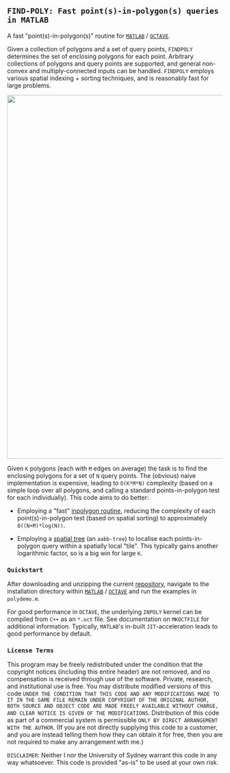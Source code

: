 ## `FIND-POLY: Fast point(s)-in-polygon(s) queries in MATLAB`

A fast "point(s)-in-polygon(s)" routine for <a href="http://www.mathworks.com">`MATLAB`</a> / <a href="https://www.gnu.org/software/octave">`OCTAVE`</a>.

Given a collection of polygons and a set of query points, `FINDPOLY` determines the set of enclosing polygons for each point. Arbitrary collections of polygons and query points are supported, and general non-convex and multiply-connected inputs can be handled. `FINDPOLY` employs various spatial indexing + sorting techniques, and is reasonably fast for large problems.

<p align="center">
  <img src="../master/test-data/img/us-county-sign.jpg" width="850px">
</p>

Given `K` polygons (each with `M` edges on average) the task is to find the enclosing polygons for a set of `N` query points. The (obvious) naive implementation is expensive, leading to `O(K*M*N)` complexity (based on a simple loop over all polygons, and calling a standard points-in-polygon test for each individually). This code aims to do better:

* Employing a "fast" <a href="https://github.com/dengwirda/inpoly">inpolygon routine</a>, reducing the complexity of each point(s)-in-polygon test (based on spatial  sorting) to approximately `O((N+M)*log(N))`.

* Employing a <a href="https://github.com/dengwirda/aabb-tree">spatial tree</a> (an `aabb-tree`) to localise each points-in-polygon query within a spatially local "tile". This typically gains another logarithmic factor, so is a big win for large `K`.

### `Quickstart`

After downloading and unzipping the current <a href="https://github.com/dengwirda/findpoly/archive/master.zip">repository</a>, navigate to the installation directory within <a href="http://www.mathworks.com">`MATLAB`</a> / <a href="https://www.gnu.org/software/octave">`OCTAVE`</a> and run the examples in `polydemo.m`.

For good performance in `OCTAVE`, the underlying `INPOLY` kernel can be compiled from `C++` as an `*.oct` file. See documentation on `MKOCTFILE` for additional information. Typically, `MATLAB`'s in-built `JIT`-acceleration leads to good performance by default.

### `License Terms`

This program may be freely redistributed under the condition that the copyright notices (including this entire header) are not removed, and no compensation is received through use of the software.  Private, research, and institutional use is free.  You may distribute modified versions of this code `UNDER THE CONDITION THAT THIS CODE AND ANY MODIFICATIONS MADE TO IT IN THE SAME FILE REMAIN UNDER COPYRIGHT OF THE ORIGINAL AUTHOR, BOTH SOURCE AND OBJECT CODE ARE MADE FREELY AVAILABLE WITHOUT CHARGE, AND CLEAR NOTICE IS GIVEN OF THE MODIFICATIONS`. Distribution of this code as part of a commercial system is permissible `ONLY BY DIRECT ARRANGEMENT WITH THE AUTHOR`. (If you are not directly supplying this code to a customer, and you are instead telling them how they can obtain it for free, then you are not required to make any arrangement with me.) 

`DISCLAIMER`:  Neither I nor the University of Sydney warrant this code in any way whatsoever. This code is provided "as-is" to be used at your own risk.

